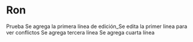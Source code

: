 ﻿# Ron
Prueba
Se agrega la primera línea de edición_Se edita la primer linea para ver conflictos
Se agrega tercera línea
Se agrega cuarta línea
